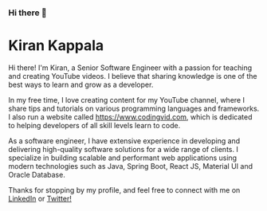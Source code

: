 ### Hi there 👋

<!--
**KKIRANGIT/KKIRANGIT** is a ✨ _special_ ✨ repository because its `README.md` (this file) appears on your GitHub profile.

Here are some ideas to get you started:

- 🔭 I’m currently working on ...
- 🌱 I’m currently learning ...
- 👯 I’m looking to collaborate on ...
- 🤔 I’m looking for help with ...
- 💬 Ask me about ...
- 📫 How to reach me: ...
- 😄 Pronouns: ...
- ⚡ Fun fact: ...
-->

# Kiran Kappala

Hi there! I'm Kiran, a Senior Software Engineer with a passion for teaching and creating YouTube videos. I believe that sharing knowledge is one of the best ways to learn and grow as a developer.

In my free time, I love creating content for my YouTube channel, where I share tips and tutorials on various programming languages and frameworks. I also run a website called https://www.codingvid.com, which is dedicated to helping developers of all skill levels learn to code.

As a software engineer, I have extensive experience in developing and delivering high-quality software solutions for a wide range of clients. I specialize in building scalable and performant web applications using modern technologies such as Java, Spring Boot, React JS, Material UI and Oracle Database.

Thanks for stopping by my profile, and feel free to connect with me on [LinkedIn](https://www.linkedin.com/in/kirankappala/) or [Twitter!](https://twitter.com/kkiran1633)



